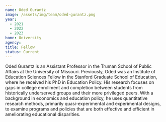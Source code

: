 ```yaml
---
name: Oded Gurantz
image: /assets/img/team/oded-gurantz.png
year:
  - 2021
  - 2022
  - 2023
home: University
agency:
title: Fellow
status: Current
---
```

Oded Gurantz is an Assistant Professor in the Truman School of Public Affairs at the University of Missouri. Previously, Oded was an Institute of Education Sciences Fellow in the Stanford Graduate School of Education, where he received his PhD in Education Policy. His research focuses on gaps in college enrollment and completion between students from historically underserved groups and their more privileged peers. With a background in economics and education policy, he uses quantitative research methods, primarily quasi-experimental and experimental designs, to examine programs and policies that are both effective and efficient in ameliorating educational disparities.
